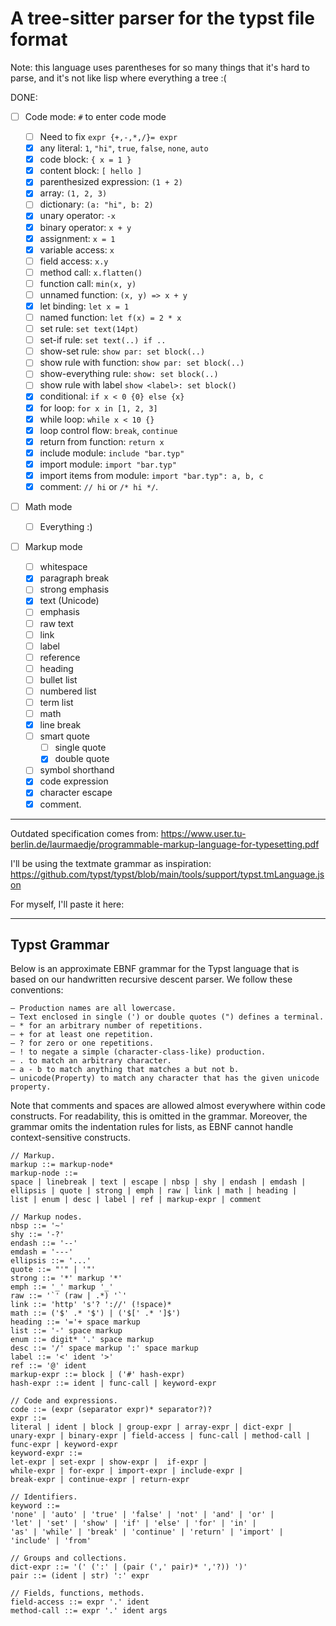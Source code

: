 # A tree-sitter parser for the typst file format

Note: this language uses parentheses for so many things that it's hard to parse, and it's not like
lisp where everything a tree :(

DONE:

- [ ] Code mode: `#` to enter code mode

    - [ ] Need to fix `expr {+,-,*,/}= expr`
    - [x] any literal: `1`, `"hi"`, `true`, `false`, `none`, `auto`
    - [x] code block: `{ x = 1 }`
    - [x] content block: `[ hello ]`
    - [x] parenthesized expression: `(1 + 2)`
    - [x] array: `(1, 2, 3)`
    - [ ] dictionary: `(a: "hi", b: 2)`
    - [x] unary operator: `-x`
    - [x] binary operator: `x + y`
    - [x] assignment: `x = 1`
    - [x] variable access: `x`
    - [ ] field access: `x.y`
    - [ ] method call: `x.flatten()`
    - [ ] function call: `min(x, y)`
    - [ ] unnamed function: `(x, y) => x + y`
    - [x] let binding: `let x = 1`
    - [ ] named function: `let f(x) = 2 * x`
    - [ ] set rule: `set text(14pt)`
    - [ ] set-if rule: `set text(..) if ..`
    - [ ] show-set rule: `show par: set block(..)`
    - [ ] show rule with function: `show par: set block(..)`
    - [ ] show-everything rule: `show: set block(..)`
    - [ ] show rule with label `show <label>: set block()`
    - [x] conditional: `if x < 0 {0} else {x}`
    - [x] for loop: `for x in [1, 2, 3]`
    - [x] while loop: `while x < 10 {}`
    - [x] loop control flow: `break`, `continue`
    - [x] return from function: `return x`
    - [x] include module: `include "bar.typ"`
    - [x] import module: `import "bar.typ"`
    - [x] import items from module: `import "bar.typ": a, b, c`
    - [x] comment: `// hi` or `/* hi */`.

- [ ] Math mode

    - [ ] Everything :)

- [ ] Markup mode

    - [ ] whitespace
    - [x] paragraph break
    - [ ] strong emphasis
    - [x] text (Unicode)
    - [ ] emphasis
    - [ ] raw text
    - [ ] link
    - [ ] label
    - [ ] reference
    - [ ] heading
    - [ ] bullet list
    - [ ] numbered list
    - [ ] term list
    - [ ] math
    - [x] line break
    - [ ] smart quote
        - [ ] single quote
        - [x] double quote
    - [ ] symbol shorthand
    - [x] code expression
    - [x] character escape
    - [x] comment.

---

Outdated specification comes from: https://www.user.tu-berlin.de/laurmaedje/programmable-markup-language-for-typesetting.pdf

I'll be using the textmate grammar as inspiration: https://github.com/typst/typst/blob/main/tools/support/typst.tmLanguage.json

For myself, I'll paste it here:

---

## Typst Grammar

Below is an approximate EBNF grammar for the Typst language that is based on our
handwritten recursive descent parser. We follow these conventions:

    – Production names are all lowercase.
    – Text enclosed in single (') or double quotes (") defines a terminal.
    – * for an arbitrary number of repetitions.
    – + for at least one repetition.
    – ? for zero or one repetitions.
    – ! to negate a simple (character-class-like) production.
    – . to match an arbitrary character.
    – a - b to match anything that matches a but not b.
    – unicode(Property) to match any character that has the given unicode property.

Note that comments and spaces are allowed almost everywhere within code constructs.
For readability, this is omitted in the grammar. Moreover, the grammar omits the
indentation rules for lists, as EBNF cannot handle context-sensitive constructs.

```
// Markup.
markup ::= markup-node*
markup-node ::=
space | linebreak | text | escape | nbsp | shy | endash | emdash |
ellipsis | quote | strong | emph | raw | link | math | heading |
list | enum | desc | label | ref | markup-expr | comment

// Markup nodes.
nbsp ::= '~'
shy ::= '-?'
endash ::= '--'
emdash = '---'
ellipsis ::= '...'
quote ::= "'" | '"'
strong ::= '*' markup '*'
emph ::= '_' markup '_'
raw ::= '`' (raw | .*) '`'
link ::= 'http' 's'? '://' (!space)*
math ::= ('$' .* '$') | ('$[' .* ']$')
heading ::= '='+ space markup
list ::= '-' space markup
enum ::= digit* '.' space markup
desc ::= '/' space markup ':' space markup
label ::= '<' ident '>'
ref ::= '@' ident
markup-expr ::= block | ('#' hash-expr)
hash-expr ::= ident | func-call | keyword-expr

// Code and expressions.
code ::= (expr (separator expr)* separator?)?
expr ::=
literal | ident | block | group-expr | array-expr | dict-expr |
unary-expr | binary-expr | field-access | func-call | method-call |
func-expr | keyword-expr
keyword-expr ::=
let-expr | set-expr | show-expr |  if-expr |
while-expr | for-expr | import-expr | include-expr |
break-expr | continue-expr | return-expr

// Identifiers.
keyword ::=
'none' | 'auto' | 'true' | 'false' | 'not' | 'and' | 'or' |
'let' | 'set' | 'show' | 'if' | 'else' | 'for' | 'in' |
'as' | 'while' | 'break' | 'continue' | 'return' | 'import' |
'include' | 'from'

// Groups and collections.
dict-expr ::= '(' (':' | (pair (',' pair)* ','?)) ')'
pair ::= (ident | str) ':' expr

// Fields, functions, methods.
field-access ::= expr '.' ident
method-call ::= expr '.' ident args
```
